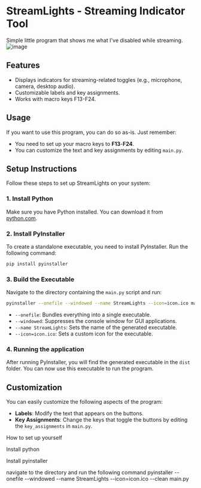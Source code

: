 # StreamLights - Streaming Indicator Tool
Simple little program that shows me what I've disabled while streaming.
![image](https://github.com/user-attachments/assets/9f01db3d-7b20-40b8-961a-a460afe219d2)

## Features
- Displays indicators for streaming-related toggles (e.g., microphone, camera, desktop audio).
- Customizable labels and key assignments.
- Works with macro keys F13-F24.

## Usage
If you want to use this program, you can do so as-is. Just remember:
- You need to set up your macro keys to **F13**-**F24**.
- You can customize the text and key assignments by editing <code>main.py</code>.

## Setup Instructions
Follow these steps to set up StreamLights on your system:

### 1. Install Python
Make sure you have Python installed. You can download it from [python.com](http://www.python.org).

### 2. Install PyInstaller
To create a standalone executable, you need to install PyInstaller. Run the following command:
```bash
pip install pyinstaller
```

### 3. Build the Executable
Navigate to the directory containing the <code>main.py</code> script and run:
```bash
pyinstaller --onefile --windowed --name StreamLights --icon=icon.ico main.py
```
- <code>--onefile</code>: Bundles everything into a single executable.
- <code>--windowed</code>: Suppresses the console window for GUI applications.
- <code>--name StreamLights</code>: Sets the name of the generated executable.
- <code>--icon=icon.ico</code>: Sets a custom icon for the executable.

### 4. Running the application
After running PyInstaller, you will find the generated executable in the <code>dist</code> folder. You can now use this executable to run the program.

## Customization
You can easily customize the following aspects of the program:
- **Labels**: Modify the text that appears on the buttons.
- **Key Assignments**: Change the keys that toggle the buttons by editing the <code>key_assignments</code> in <code>main.py</code>.


How to set up yourself

Install python

Install pyinstaller

navigate to the directory and run the following command
pyinstaller --onefile --windowed --name StreamLights --icon=icon.ico --clean main.py
